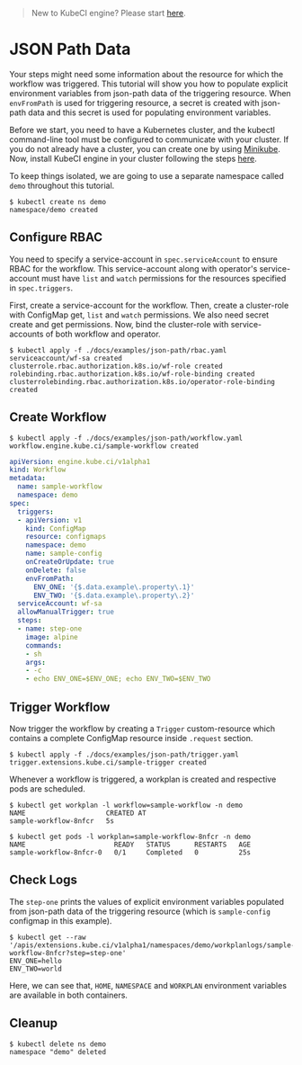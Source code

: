 > New to KubeCI engine? Please start [here](/docs/concepts/README.md).

# JSON Path Data

Your steps might need some information about the resource for which the workflow was triggered. This tutorial will show you how to populate explicit environment variables from json-path data of the triggering resource. When `envFromPath` is used for triggering resource, a secret is created with json-path data and this secret is used for populating environment variables.

Before we start, you need to have a Kubernetes cluster, and the kubectl command-line tool must be configured to communicate with your cluster. If you do not already have a cluster, you can create one by using [Minikube](https://github.com/kubernetes/minikube). Now, install KubeCI engine in your cluster following the steps [here](/docs/setup/install.md).

To keep things isolated, we are going to use a separate namespace called `demo` throughout this tutorial.

```console
$ kubectl create ns demo
namespace/demo created
```

## Configure RBAC

You need to specify a service-account in `spec.serviceAccount` to ensure RBAC for the workflow. This service-account along with operator's service-account must have `list` and `watch` permissions for the resources specified in `spec.triggers`.

First, create a service-account for the workflow. Then, create a cluster-role with ConfigMap get, `list` and `watch` permissions. We also need secret create and get permissions. Now, bind the cluster-role with service-accounts of both workflow and operator.

```console
$ kubectl apply -f ./docs/examples/json-path/rbac.yaml
serviceaccount/wf-sa created
clusterrole.rbac.authorization.k8s.io/wf-role created
rolebinding.rbac.authorization.k8s.io/wf-role-binding created
clusterrolebinding.rbac.authorization.k8s.io/operator-role-binding created
```

## Create Workflow

```console
$ kubectl apply -f ./docs/examples/json-path/workflow.yaml
workflow.engine.kube.ci/sample-workflow created
```

```yaml
apiVersion: engine.kube.ci/v1alpha1
kind: Workflow
metadata:
  name: sample-workflow
  namespace: demo
spec:
  triggers:
  - apiVersion: v1
    kind: ConfigMap
    resource: configmaps
    namespace: demo
    name: sample-config
    onCreateOrUpdate: true
    onDelete: false
    envFromPath:
      ENV_ONE: '{$.data.example\.property\.1}'
      ENV_TWO: '{$.data.example\.property\.2}'
  serviceAccount: wf-sa
  allowManualTrigger: true
  steps:
  - name: step-one
    image: alpine
    commands:
    - sh
    args:
    - -c
    - echo ENV_ONE=$ENV_ONE; echo ENV_TWO=$ENV_TWO
```

## Trigger Workflow

Now trigger the workflow by creating a `Trigger` custom-resource which contains a complete ConfigMap resource inside `.request` section.

```console
$ kubectl apply -f ./docs/examples/json-path/trigger.yaml
trigger.extensions.kube.ci/sample-trigger created
```

Whenever a workflow is triggered, a workplan is created and respective pods are scheduled.

```console
$ kubectl get workplan -l workflow=sample-workflow -n demo
NAME                    CREATED AT
sample-workflow-8nfcr   5s
```

```console
$ kubectl get pods -l workplan=sample-workflow-8nfcr -n demo
NAME                      READY   STATUS      RESTARTS   AGE
sample-workflow-8nfcr-0   0/1     Completed   0          25s
```

## Check Logs

The `step-one` prints the values of explicit environment variables populated from json-path data of the triggering resource (which is `sample-config` configmap in this example).

```console
$ kubectl get --raw '/apis/extensions.kube.ci/v1alpha1/namespaces/demo/workplanlogs/sample-workflow-8nfcr?step=step-one'
ENV_ONE=hello
ENV_TWO=world
```

Here, we can see that, `HOME`, `NAMESPACE` and `WORKPLAN` environment variables are available in both containers.

## Cleanup

```console
$ kubectl delete ns demo
namespace "demo" deleted
```
